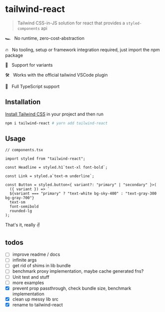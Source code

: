 # tailwind-react

> Tailwind CSS-in-JS solution for react that provides a `styled-components` api

🏎 &nbsp; No runtime, zero-cost-abstraction

🔥 &nbsp; No tooling, setup or framework integration required, just import the npm package

🎨 &nbsp; Support for variants

🛠 &nbsp; Works with the official tailwind VSCode plugin

💪 &nbsp; Full TypeScript support

## Installation

[Install Tailwind CSS](https://tailwindcss.com/docs/installation) in your project and then run

```bash
npm i tailwind-react # yarn add tailwind-react
```

## Usage

```tsx
// components.tsx

import styled from "tailwind-react";

const Headline = styled.h1`text-xl font-bold`;

const Link = styled.a`text-m underline`;

const Button = styled.button<{ variant?: "primary" | "secondary" }>(
  ({ variant }) => `
  ${variant === "primary" ? "text-white bg-sky-400" : "text-gray-300 bg-gray-700"}
  text-sm
  font-semibold
  rounded-lg
);
```

That's it, really ✌️

## todos

- [ ] improve readme / docs
- [ ] infinite args
- [ ] get rid of shims in lib bundle
- [ ] benchmark proxy implementation, maybe cache generated fns?
- [ ] Unit test and stuff
- [ ] more examples
- [x] prevent prop passthrough, check bundle size, benchmark implementation
- [x] clean up messy lib src
- [x] rename to tailwind-react
